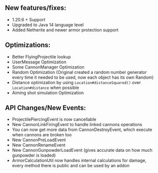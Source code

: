 New features/fixes:
---------------
- 1.20.6 + Support
- Upgraded to Java 14 language level
- Added Netherite and newer armor protection support

Optimizations:
---------------
- Better FlyingProjectile lookup
- UserMessage Optimization
- Some CannonManager Optimization
- Random Optimization (Original created a random number generator every time it needed to be used, now each object has its own Random)
- Distance optimization by using `Location#distanceSquared()` over `Location#distance` when possible
- Aiming shot simulation Optimization

API Changes/New Events:
--------------
- ProjectilePiercingEvent is now cancellable
- New CannonLinkFiringEvent to handle linked cannons operations
- You can now get more data from CannonDestroyEvent, which execute when cannons are broken too
- New CannonPreLoadEvent 
- New CannonRenameEvent
- New CannonGunpowderLoadEvent (gives accurate data on how much gunpowder is loaded)
- ArmorCalculationUtil now handles internal calculations for damage, every method there is public and can be used by an addon